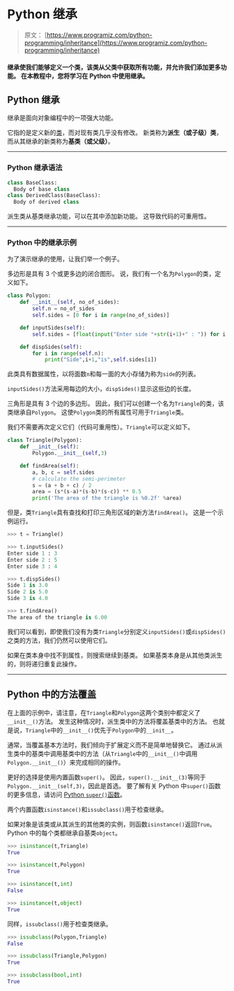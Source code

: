 # Python 继承

> 原文： [https://www.programiz.com/python-programming/inheritance](https://www.programiz.com/python-programming/inheritance)

#### 继承使我们能够定义一个类，该类从父类中获取所有功能，并允许我们添加更多功能。 在本教程中，您将学习在 Python 中使用继承。

## Python 继承

继承是面向对象编程中的一项强大功能。

它指的是定义新的[类](/python-programming/class)，而对现有类几乎没有修改。 新类称为**派生（或子级）类**，而从其继承的新类称为**基类（或父级）**。

* * *

### Python 继承语法

```py
class BaseClass:
  Body of base class
class DerivedClass(BaseClass):
  Body of derived class
```

派生类从基类继承功能，可以在其中添加新功能。 这导致代码的可重用性。

* * *

### Python 中的继承示例

为了演示继承的使用，让我们举一个例子。

多边形是具有 3 个或更多边的闭合图形。 说，我们有一个名为`Polygon`的类，定义如下。

```py
class Polygon:
    def __init__(self, no_of_sides):
        self.n = no_of_sides
        self.sides = [0 for i in range(no_of_sides)]

    def inputSides(self):
        self.sides = [float(input("Enter side "+str(i+1)+" : ")) for i in range(self.n)]

    def dispSides(self):
        for i in range(self.n):
            print("Side",i+1,"is",self.sides[i])
```

此类具有数据属性，以将面数`n`和每一面的大小存储为称为`side`的列表。

`inputSides()`方法采用每边的大小，`dispSides()`显示这些边的长度。

三角形是具有 3 个边的多边形。 因此，我们可以创建一个名为`Triangle`的类，该类继承自`Polygon`。 这使`Polygon`类的所有属性可用于`Triangle`类。

我们不需要再次定义它们（代码可重用性）。`Triangle`可以定义如下。

```py
class Triangle(Polygon):
    def __init__(self):
        Polygon.__init__(self,3)

    def findArea(self):
        a, b, c = self.sides
        # calculate the semi-perimeter
        s = (a + b + c) / 2
        area = (s*(s-a)*(s-b)*(s-c)) ** 0.5
        print('The area of the triangle is %0.2f' %area)
```

但是，类`Triangle`具有查找和打印三角形区域的新方法`findArea()`。 这是一个示例运行。

```py
>>> t = Triangle()

>>> t.inputSides()
Enter side 1 : 3
Enter side 2 : 5
Enter side 3 : 4

>>> t.dispSides()
Side 1 is 3.0
Side 2 is 5.0
Side 3 is 4.0

>>> t.findArea()
The area of the triangle is 6.00
```

我们可以看到，即使我们没有为类`Triangle`分别定义`inputSides()`或`dispSides()`之类的方法，我们仍然可以使用它们。

如果在类本身中找不到属性，则搜索继续到基类。 如果基类本身是从其他类派生的，则将递归重复此操作。

* * *

## Python 中的方法覆盖

在上面的示例中，请注意，在`Triangle`和`Polygon`这两个类别中都定义了`__init__()`方法。 发生这种情况时，派生类中的方法将覆盖基类中的方法。 也就是说，`Triangle`中的`__init__()`优先于`Polygon`中的`__init__`。

通常，当覆盖基本方法时，我们倾向于扩展定义而不是简单地替换它。 通过从派生类中的基类中调用基类中的方法（从`Triangle`中的`__init__()`中调用`Polygon.__init__()`）来完成相同的操作。

更好的选择是使用内置函数`super()`。 因此，`super().__init__(3)`等同于`Polygon.__init__(self,3)`，因此是首选。 要了解有关 Python 中`super()`函数的更多信息，请访问 [Python `super()`函数](http://rhettinger.wordpress.com/2011/05/26/super-considered-super/)。

两个内置函数`isinstance()`和`issubclass()`用于检查继承。

如果对象是该类或从其派生的其他类的实例，则函数`isinstance()`返回`True`。 Python 中的每个类都继承自基类`object`。

```py
>>> isinstance(t,Triangle)
True

>>> isinstance(t,Polygon)
True

>>> isinstance(t,int)
False

>>> isinstance(t,object)
True
```

同样，`issubclass()`用于检查类继承。

```py
>>> issubclass(Polygon,Triangle)
False

>>> issubclass(Triangle,Polygon)
True

>>> issubclass(bool,int)
True
```